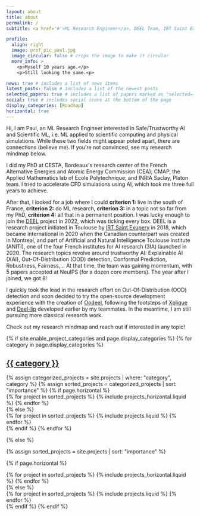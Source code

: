 ```yaml
---
layout: about
title: about
permalink: /
subtitle: <a href='#'>ML Research Engineer</a>, DEEL Team, IRT Saint Exupery, Toulouse.

profile:
  align: right
  image: prof_pic_paul.jpg 
  image_circular: false # crops the image to make it circular
  more_info: >
    <p>Myself 10 years ago.</p>
    <p>Still looking the same.<p>

news: true # includes a list of news items
latest_posts: false # includes a list of the newest posts
selected_papers: true # includes a list of papers marked as "selected={true}"
social: true # includes social icons at the bottom of the page
display_categories: [Roadmap]
horizontal: true
---
```


Hi, I am Paul, an ML Research Engineer interested in Safe/Trustworthy AI and Scientific ML, i.e. ML applied to scientific computing and physical simulations. While these two fields might appear poled apart, there are connections (believe me). If you're not convinced, see my research mindmap below.

I did my PhD at CESTA, Bordeaux's research center of the French Alternative Energies and Atomic Energy Commission (CEA); CMAP, the Applied Mathematics lab of Ecole Polytechnique; and INRIA Saclay, Platon team. I tried to accelerate CFD simulations using AI, which took me three full years to achieve.

After that, I looked for a job where I could **criterion 1:** live in the south of France, **criterion 2:** do ML research, **criterion 3:** in a topic not so far from my PhD, **criterion 4:** all that in a permanent position. I was lucky enough to join the [DEEL](https://www.deel.ai/) project in 2022, which was ticking every box. DEEL is a research project initiated in Toulouse by [IRT Saint Exupery](https://www.irt-saintexupery.com/fr/) in 2018, which became international in 2020 when the Canadian counterpart was created in Montreal, and part of Artificial and Natural Intelligence Toulouse Institute (ANITI), one of the four French institutes for AI research (3IA) launched in 2020. The research topics revolve around trustworthy AI: Explainable AI (XAI), Out-Of-Distribution (OOD) detection, Conformal Prediction, Robustness, Fairness,... At that time, the team was gaining momentum, with 5 papers accepted at NeuIPS (for a dozen core members). The year after I joined, we got 8!    

I quickly took the lead in the research effort on Out-Of-Distribution (OOD) detection and soon decided to try the open-source development experience with the creation of [Oodeel](https://github.com/deel-ai/oodeel), following the footsteps of [Xplique](https://github.com/deel-ai/xplique) and [Deel-lip](https://github.com/deel-ai/deel-lip) developed earlier by my teammates. In the meantime, I am still pursuing more classical research work.

Check out my research mindmap and reach out if interested in any topic!

<!-- pages/projects.md -->
<div class="projects">
{% if site.enable_project_categories and page.display_categories %}
  <!-- Display categorized projects -->
  {% for category in page.display_categories %}
  <a id="{{ category }}" href=".#{{ category }}">
    <h2 class="category">{{ category }}</h2>
  </a>
  {% assign categorized_projects = site.projects | where: "category", category %}
  {% assign sorted_projects = categorized_projects | sort: "importance" %}
  <!-- Generate cards for each project -->
  {% if page.horizontal %}
  <div class="container">
    <div class="row row-cols-1">
    {% for project in sorted_projects %}
      {% include projects_horizontal.liquid %}
    {% endfor %}
    </div>
  </div>
  {% else %}
  <div class="grid">
    {% for project in sorted_projects %}
      {% include projects.liquid %}
    {% endfor %}
  </div>
  {% endif %}
  {% endfor %}

{% else %}

<!-- Display projects without categories -->

{% assign sorted_projects = site.projects | sort: "importance" %}

  <!-- Generate cards for each project -->

{% if page.horizontal %}

  <div class="container">
    <div class="row row-cols-1">
    {% for project in sorted_projects %}
      {% include projects_horizontal.liquid %}
    {% endfor %}
    </div>
  </div>
  {% else %}
  <div class="grid">
    {% for project in sorted_projects %}
      {% include projects.liquid %}
    {% endfor %}
  </div>
  {% endif %}
{% endif %}
</div>

